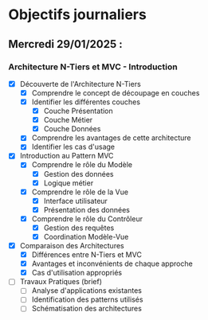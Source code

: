 # Objectifs journaliers

## Mercredi 29/01/2025 :

### Architecture N-Tiers et MVC - Introduction

- [x] Découverte de l'Architecture N-Tiers
  - [x] Comprendre le concept de découpage en couches
  - [x] Identifier les différentes couches
    - [x] Couche Présentation
    - [x] Couche Métier
    - [x] Couche Données
  - [x] Comprendre les avantages de cette architecture
  - [x] Identifier les cas d'usage

- [x] Introduction au Pattern MVC
  - [x] Comprendre le rôle du Modèle
    - [x] Gestion des données
    - [x] Logique métier
  - [x] Comprendre le rôle de la Vue
    - [x] Interface utilisateur
    - [x] Présentation des données
  - [x] Comprendre le rôle du Contrôleur
    - [x] Gestion des requêtes
    - [x] Coordination Modèle-Vue

- [x] Comparaison des Architectures
  - [x] Différences entre N-Tiers et MVC
  - [x] Avantages et inconvénients de chaque approche
  - [x] Cas d'utilisation appropriés

- [ ] Travaux Pratiques (brief)
  - [ ] Analyse d'applications existantes
  - [ ] Identification des patterns utilisés
  - [ ] Schématisation des architectures 